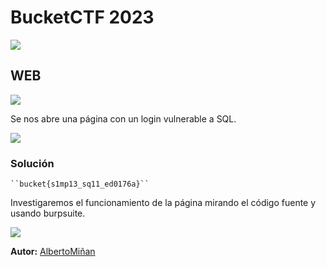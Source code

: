 # BucketCTF 2023
    
  
![](https://github.com/albertominan/WriteUps/blob/e0823ae7827c759926ee0b9c9bc524d4bf7c5b94/WEB/EBucket-2023/Capturas/portada.png)
  
## WEB

    
![](https://github.com/albertominan/WriteUps/blob/8909f0f477acc4e79ad4e9a1f0043f1b6f46560b/WEB/EBucket-2023/Capturas/tit.png)


Se nos abre una página con un login vulnerable a SQL.


![](https://github.com/albertominan/WriteUps/blob/e0823ae7827c759926ee0b9c9bc524d4bf7c5b94/WEB/EBucket-2023/Capturas/1.png)


### Solución
    
    ``bucket{s1mp13_sq11_ed0176a}``
   
  Investigaremos el funcionamiento de la página mirando el código fuente y usando burpsuite.


![](https://github.com/albertominan/WriteUps/blob/e0823ae7827c759926ee0b9c9bc524d4bf7c5b94/WEB/EBucket-2023/Capturas/2.png)



**Autor:** [AlbertoMiñan](https://github.com/albertominan)
